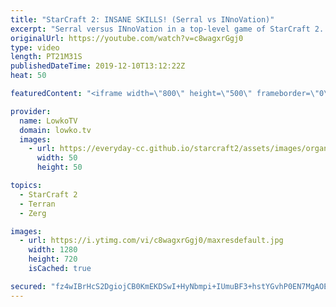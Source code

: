 ```yaml
---
title: "StarCraft 2: INSANE SKILLS! (Serral vs INnoVation)"
excerpt: "Serral versus INnoVation in a top-level game of StarCraft 2. In this match between two of the very best in the game we see INnoVation going for a very slow and mechanical army that is based around Siege Tanks, Hellions, Thors and Liberators. Serral on the other hand plays the new style that has become"
originalUrl: https://youtube.com/watch?v=c8wagxrGgj0
type: video
length: PT21M31S
publishedDateTime: 2019-12-10T13:12:22Z
heat: 50

featuredContent: "<iframe width=\"800\" height=\"500\" frameborder=\"0\" src=\"https://www.youtube.com/embed/c8wagxrGgj0\" allow=\"accelerometer; autoplay; encrypted-media; gyroscope; picture-in-picture\" allowfullscreen></iframe>"

provider:
  name: LowkoTV
  domain: lowko.tv
  images:
    - url: https://everyday-cc.github.io/starcraft2/assets/images/organizations/lowko.tv-50x50.jpg
      width: 50
      height: 50

topics:
  - StarCraft 2
  - Terran
  - Zerg

images:
  - url: https://i.ytimg.com/vi/c8wagxrGgj0/maxresdefault.jpg
    width: 1280
    height: 720
    isCached: true

secured: "fz4wIBrHcS2DgiojCB0KmEKDSwI+HyNbmpi+IUmuBF3+hstYGvhP0EN7MgAOESHMYogzwiOZ+bzJ1LQ0/HU9Ljp91vGHGmitCqLHs2l7lyJLlLNzBwysPfrsOCVJlP/W61qFUocItnpkIqb2yOu3uvpq6spkBJw3Mm6AfImgG+3xP/d/zM8vyCKlGfPSN1rf2/FTvQzTbBLhOfiRrhTKpzNvbWoA5wn3E3cFxHkqv0K9EJNP31vn8Y+4sdRlls28NfWzlYNIZjQrHHi+QAurSQTflWFId9hWlt0dwvGiLOjO8KVcMLK48ughJOGuOFZtqU8b1RhiaCdadeRZzdCiB9EwvbQue3Rb/QW4ektM4yWPKcN99Mo5jwejwCG3dccRqaxuC7BpvJPn5dh0PIyYx/IBAyxwF17zCEqHbsyE4FAqWu5/B3XirBIrefpbQg0x;LQ83hwGfxY60iIJ7hvtC3Q=="
---
```


